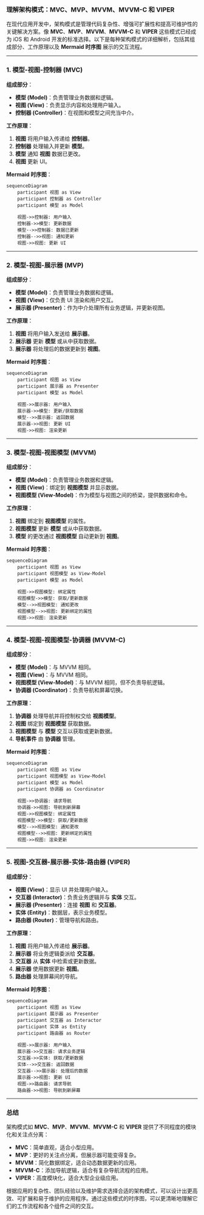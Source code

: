 ### **理解架构模式：MVC、MVP、MVVM、MVVM-C 和 VIPER**

在现代应用开发中，架构模式是管理代码复杂性、增强可扩展性和提高可维护性的关键解决方案。像 **MVC**、**MVP**、**MVVM**、**MVVM-C** 和 **VIPER** 这些模式已经成为 iOS 和 Android 开发的标准选择。以下是每种架构模式的详细解析，包括其组成部分、工作原理以及 **Mermaid 时序图** 展示的交互流程。

---

### **1. 模型-视图-控制器 (MVC)**

**组成部分**：
- **模型 (Model)**：负责管理业务数据和逻辑。
- **视图 (View)**：负责显示内容和处理用户输入。
- **控制器 (Controller)**：在视图和模型之间充当中介。

**工作原理**：
1. **视图** 将用户输入传递给 **控制器**。
2. **控制器** 处理输入并更新 **模型**。
3. **模型** 通知 **视图** 数据已更改。
4. **视图** 更新 UI。

**Mermaid 时序图**：
```mermaid
sequenceDiagram
    participant 视图 as View
    participant 控制器 as Controller
    participant 模型 as Model

    视图->>控制器: 用户输入
    控制器->>模型: 更新数据
    模型-->>控制器: 数据已更新
    控制器-->>视图: 通知更新
    视图->>视图: 更新 UI
```

---

### **2. 模型-视图-展示器 (MVP)**

**组成部分**：
- **模型 (Model)**：负责管理业务数据和逻辑。
- **视图 (View)**：仅负责 UI 渲染和用户交互。
- **展示器 (Presenter)**：作为中介处理所有业务逻辑，并更新视图。

**工作原理**：
1. **视图** 将用户输入发送给 **展示器**。
2. **展示器** 更新 **模型** 或从中获取数据。
3. **展示器** 将处理后的数据更新到 **视图**。

**Mermaid 时序图**：
```mermaid
sequenceDiagram
    participant 视图 as View
    participant 展示器 as Presenter
    participant 模型 as Model

    视图->>展示器: 用户输入
    展示器->>模型: 更新/获取数据
    模型-->>展示器: 返回数据
    展示器->>视图: 更新 UI
    视图->>视图: 渲染更新
```

---

### **3. 模型-视图-视图模型 (MVVM)**

**组成部分**：
- **模型 (Model)**：负责管理业务数据和逻辑。
- **视图 (View)**：绑定到 **视图模型** 并显示数据。
- **视图模型 (View-Model)**：作为模型与视图之间的桥梁，提供数据和命令。

**工作原理**：
1. **视图** 绑定到 **视图模型** 的属性。
2. **视图模型** 更新 **模型** 或从中获取数据。
3. **模型** 的更改通过 **视图模型** 自动更新到 **视图**。

**Mermaid 时序图**：
```mermaid
sequenceDiagram
    participant 视图 as View
    participant 视图模型 as View-Model
    participant 模型 as Model

    视图->>视图模型: 绑定属性
    视图模型->>模型: 获取/更新数据
    模型-->>视图模型: 通知更改
    视图模型-->>视图: 更新绑定的属性
    视图->>视图: 渲染更新
```

---

### **4. 模型-视图-视图模型-协调器 (MVVM-C)**

**组成部分**：
- **模型 (Model)**：与 MVVM 相同。
- **视图 (View)**：与 MVVM 相同。
- **视图模型 (View-Model)**：与 MVVM 相同，但不负责导航逻辑。
- **协调器 (Coordinator)**：负责导航和屏幕切换。

**工作原理**：
1. **协调器** 处理导航并将控制权交给 **视图模型**。
2. **视图** 绑定到 **视图模型** 获取数据。
3. **视图模型** 与 **模型** 交互以获取或更新数据。
4. **导航事件** 由 **协调器** 管理。

**Mermaid 时序图**：
```mermaid
sequenceDiagram
    participant 视图 as View
    participant 视图模型 as View-Model
    participant 模型 as Model
    participant 协调器 as Coordinator

    视图->>协调器: 请求导航
    协调器->>视图: 导航到新屏幕
    视图->>视图模型: 绑定属性
    视图模型->>模型: 获取/更新数据
    模型-->>视图模型: 通知更改
    视图模型-->>视图: 更新绑定的属性
    视图->>视图: 渲染更新
```

---

### **5. 视图-交互器-展示器-实体-路由器 (VIPER)**

**组成部分**：
- **视图 (View)**：显示 UI 并处理用户输入。
- **交互器 (Interactor)**：负责业务逻辑并与 **实体** 交互。
- **展示器 (Presenter)**：连接 **视图** 和 **交互器**。
- **实体 (Entity)**：数据层，表示业务模型。
- **路由器 (Router)**：管理导航和路由。

**工作原理**：
1. **视图** 将用户输入传递给 **展示器**。
2. **展示器** 将业务逻辑委派给 **交互器**。
3. **交互器** 从 **实体** 中检索或更新数据。
4. **展示器** 使用数据更新 **视图**。
5. **路由器** 处理屏幕间的导航。

**Mermaid 时序图**：
```mermaid
sequenceDiagram
    participant 视图 as View
    participant 展示器 as Presenter
    participant 交互器 as Interactor
    participant 实体 as Entity
    participant 路由器 as Router

    视图->>展示器: 用户输入
    展示器->>交互器: 请求业务逻辑
    交互器->>实体: 获取/更新数据
    实体-->>交互器: 返回数据
    交互器-->>展示器: 处理后的数据
    展示器->>视图: 更新 UI
    视图->>路由器: 请求导航
    路由器->>视图: 导航到新屏幕
```

---

### **总结**

架构模式如 **MVC**、**MVP**、**MVVM**、**MVVM-C** 和 **VIPER** 提供了不同程度的模块化和关注点分离：

- **MVC**：简单直观，适合小型应用。
- **MVP**：更好的关注点分离，但展示器可能变得复杂。
- **MVVM**：简化数据绑定，适合动态数据更新的应用。
- **MVVM-C**：添加导航逻辑，适合有复杂导航流程的应用。
- **VIPER**：高度模块化，适合大型企业级应用。

根据应用的复杂性、团队经验以及维护需求选择合适的架构模式，可以设计出更高效、可扩展和易于维护的应用程序。通过这些模式的时序图，可以更清晰地理解它们的工作流程和各个组件之间的交互。
